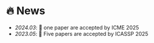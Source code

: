 # 🔥 News
- *2024.03*: 🎉 one paper are accepted by ICME 2025
- *2023.05*: 🎉 Five papers are accepted by ICASSP 2025
